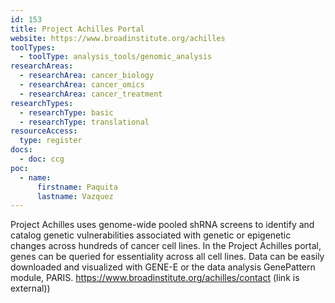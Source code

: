 ```yaml
---
id: 153
title: Project Achilles Portal
website: https://www.broadinstitute.org/achilles
toolTypes:
  - toolType: analysis_tools/genomic_analysis
researchAreas:
  - researchArea: cancer_biology
  - researchArea: cancer_omics
  - researchArea: cancer_treatment
researchTypes:
  - researchType: basic
  - researchType: translational
resourceAccess:
  type: register
docs:
  - doc: ccg
poc:
  - name:
      firstname: Paquita
      lastname: Vazquez
---
```

Project Achilles uses genome-wide pooled shRNA screens to identify and catalog genetic vulnerabilities associated with genetic or epigenetic changes across hundreds of cancer cell lines. In the Project Achilles portal, genes can be queried for essentiality across all cell lines. Data can be easily downloaded and visualized with GENE-E or the data analysis GenePattern module, PARIS. https://www.broadinstitute.org/achilles/contact (link is external))
